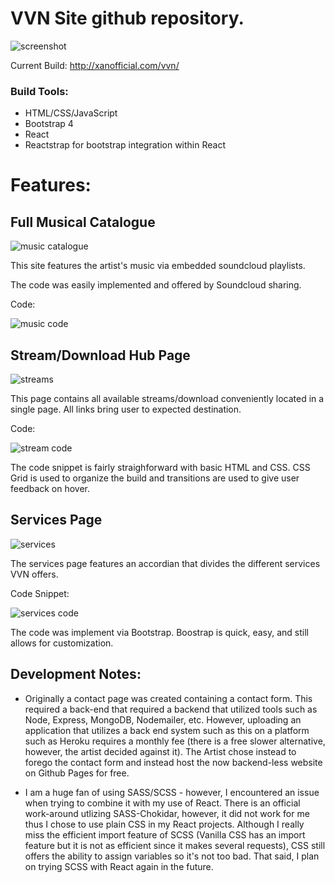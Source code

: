 # VVN Site github repository.

![screenshot](https://user-images.githubusercontent.com/37781362/45939434-74733e80-bf87-11e8-9d92-5f4ffa399296.PNG)

Current Build: http://xanofficial.com/vvn/

### Build Tools:

- HTML/CSS/JavaScript
- Bootstrap 4
- React
- Reactstrap for bootstrap integration within React

# Features:

## Full Musical Catalogue

![music catalogue](https://user-images.githubusercontent.com/37781362/46181569-869cf780-c27b-11e8-904d-f7c4dee2a5a4.PNG)

This site features the artist's music via embedded soundcloud playlists.

The code was easily implemented and offered by Soundcloud sharing.

Code:

![music code](https://user-images.githubusercontent.com/37781362/46181715-45591780-c27c-11e8-90cb-1945138153b6.PNG)

## Stream/Download Hub Page

![streams](https://user-images.githubusercontent.com/37781362/46181632-d5e32800-c27b-11e8-9df0-ef4697d702e7.PNG)

This page contains all available streams/download conveniently located in a single page. All links bring user to expected destination.

Code:

![stream code](https://user-images.githubusercontent.com/37781362/46181918-5eae9380-c27d-11e8-9045-cbf285a97a96.PNG)

The code snippet is fairly straighforward with basic HTML and CSS. CSS Grid is used to organize the build and transitions are used to give user feedback on hover.

## Services Page

![services](https://user-images.githubusercontent.com/37781362/46181974-c8c73880-c27d-11e8-8aa0-971f257c07a1.PNG)

The services page features an accordian that divides the different services VVN offers.

Code Snippet:

![services code](https://user-images.githubusercontent.com/37781362/46182137-df21c400-c27e-11e8-98f8-6cb27ec95293.PNG)

The code was implement via Bootstrap. Boostrap is quick, easy, and still allows for customization.

## Development Notes:

- Originally a contact page was created containing a contact form. This required a back-end that required a backend that utilized tools
  such as Node, Express, MongoDB, Nodemailer, etc. However, uploading an application that utilizes a back end system such as this on a
  platform such as Heroku requires a monthly fee (there is a free slower alternative, however, the artist decided against it). The Artist chose instead to forego the contact form and instead host the now backend-less
  website on Github Pages for free.

- I am a huge fan of using SASS/SCSS - however, I encountered an issue when trying to combine it with my use of React. There is an official work-around utlizing SASS-Chokidar, however, it did not work for me thus I chose to use plain CSS in my React projects. Although I really miss the efficient import feature of SCSS (Vanilla CSS has an import feature but it is not as efficient since it makes several requests), CSS still offers the ability to assign variables so it's not too bad. That said, I plan on trying SCSS with React again in the future.
